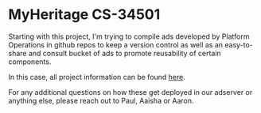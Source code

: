 # MyHeritage CS-34501

Starting with this project, I'm trying to compile ads developed by Platform Operations in github repos to keep a version control as well as an easy-to-share and consult bucket of ads to promote reusability of certain components. 

In this case, all project information can be found [here](https://legacycom.atlassian.net/browse/CS-34501).

For any additional questions on how these get deployed in our adserver or anything else, please reach out to Paul, Aaisha or Aaron. 